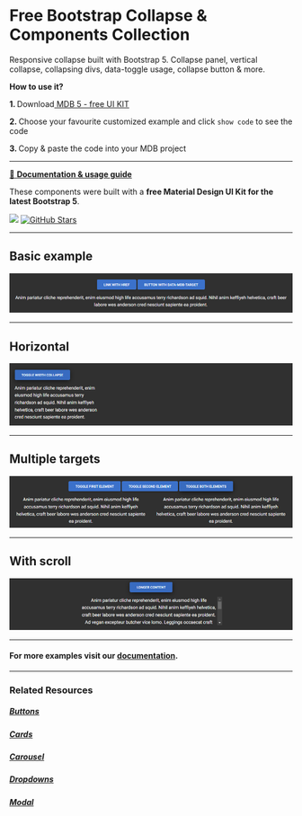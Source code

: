 # Free Bootstrap Collapse & Components Collection

Responsive collapse built with Bootstrap 5. Collapse panel, vertical collapse, collapsing divs, data-toggle usage, collapse button & more.

<p><strong>How to use it?</strong></p>
<p class="mb-2">
<strong>1. </strong>Download<a target="_blank" href="https://mdbootstrap.com/docs/standard/"> MDB 5 - free UI KIT</a></p>
<p class="mb-2"><strong>2. </strong>Choose your favourite customized example and click <code>show code</code> to see the code</p>
<p class="mb-3"><strong>3. </strong>Copy & paste the code into your MDB project</p>

--------------------

[📄 **Documentation & usage guide**](https://mdbootstrap.com/docs/standard/components/collapse/)

These components were built with a **free Material Design UI Kit for the latest Bootstrap 5**.

<img height="25" src="https://mdbootstrap.com/img/Marketing/general/logo/medium/mdb-r.png">  [![GitHub Stars](https://img.shields.io/github/stars/mdbootstrap/mdb-ui-kit?label=Star%20now&style=social)](https://github.com/mdbootstrap/mdb-ui-kit/)

---------------------

 <h2 class="mb-4">Basic example</h2> 

 [![Bootstrap 5 Collapse](/assets/basic-example.png)](https://mdbootstrap.com/docs/standard/components/collapse/#section-basic-example)

 
 <hr class="my-5">

 <h2 class="mb-4">Horizontal</h2> 

 [![Bootstrap 5 Collapse](/assets/horizontal.png)](https://mdbootstrap.com/docs/standard/components/collapse/#section-horizontal)

 
 <hr class="my-5">

 <h2 class="mb-4">Multiple targets</h2> 

 [![Bootstrap 5 Collapse](/assets/multiple-targets.png)](https://mdbootstrap.com/docs/standard/components/collapse/#section-multiple-targets)

 
 <hr class="my-5">

 <h2 class="mb-4">With scroll</h2> 

 [![Bootstrap 5 Collapse](/assets/with-scroll.png)](https://mdbootstrap.com/docs/standard/components/collapse/#section-with-scroll)


 
 <hr class="my-5">

<h4>For more examples visit our <a target="_blank" href="https://mdbootstrap.com/docs/standard/components/collapse/">documentation</a>.</h4>

 <hr class="my-5">

<h3>Related Resources</h3>

<h5><a target="_blank" href="https://mdbootstrap.com/docs/standard/components/buttons/">Buttons</a></h5>

<h5><a target="_blank" href="https://mdbootstrap.com/docs/standard/components/cards/">Cards</a></h5>

<h5><a target="_blank" href="https://mdbootstrap.com/docs/standard/components/carousel/">Carousel</a></h5>

<h5><a target="_blank" href="https://mdbootstrap.com/docs/standard/components/dropdowns/">Dropdowns</a></h5>

<h5><a target="_blank" href="https://mdbootstrap.com/docs/standard/components/modal/">Modal</a></h5>


